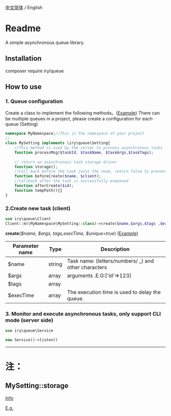 [中文简体](README.md)  /  English
# Readme
A simple asynchronous queue library.
## Installation
composer require iry/queue

## How to use

### 1. Queue configuration
Create a class to implement the following methods。([Example](example/QueueConfig/SettingTest.php))
There can be multiple queues in a project, please create a configuration for each queue (Setting)
```php
namespace MyNamespace;//This is the namespace of your project
//
class MySetting implements \iry\queue\Setting{
    //This method is used by the server to process asynchronous tasks
    function processMsg($taskId, $taskName, $taskArgs,$taskTags);
    
    // return an asynchronous task storage driver
    function storage(); 
    //Call back before the task joins the team, return false to prevent the task from continuing to join the team
    function beforeCreate($name, $client);
    //Callback after the task is successfully enqueued
    function afterCreate($id);
    function tempPath(){}
}
```

### 2.Create new task (client)
```php 
use iry\queue\Client
Client::m(\MyNamespace\MySetting::class)->create($name,$args,$tags ,$execTime)
```
**create**(_$name, $args, $tags ,$execTime, $unique=true_) ([Example](./example/CreateTask.php))

Parameter name|Type|Description
---|---|---
$name|string|Task name: (letters/numbers/ _) and other characters
$args|array|arguments .E.G:['id'=>123]
$tags|array|
$execTime|array|The execution time is used to delay the queue.

### 3. Monitor and execute asynchronous tasks, only support CLI mode (server side)
```php 
use iry\queue\Service

new Service()->listen()
```
---
# 注：
## MySetting::storage
[Info](./src/Setting.php)

[E.g.](./example/Queue2Config/MyDbStorage.php)
